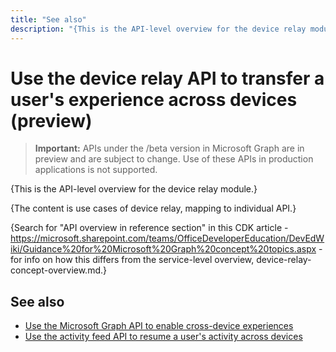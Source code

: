 ---title: "See also"description: "{This is the API-level overview for the device relay module.}"---# Use the device relay API to transfer a user's experience across devices (preview)

> **Important:** APIs under the /beta version in Microsoft Graph are in preview and are subject to change. Use of these APIs in production applications is not supported.

{This is the API-level overview for the device relay module.}

{The content is use cases of device relay, mapping to individual API.}

{Search for "API overview in reference section" in this CDK article - https://microsoft.sharepoint.com/teams/OfficeDeveloperEducation/DevEdWiki/Guidance%20for%20Microsoft%20Graph%20concept%20topics.aspx - for info on how this differs from the service-level overview, device-relay-concept-overview.md.}

## See also

- [Use the Microsoft Graph API to enable cross-device experiences](cross-device-reference-overview.md)
- [Use the activity feed API to resume a user's activity across devices](activity-feed-api-overview.md)
